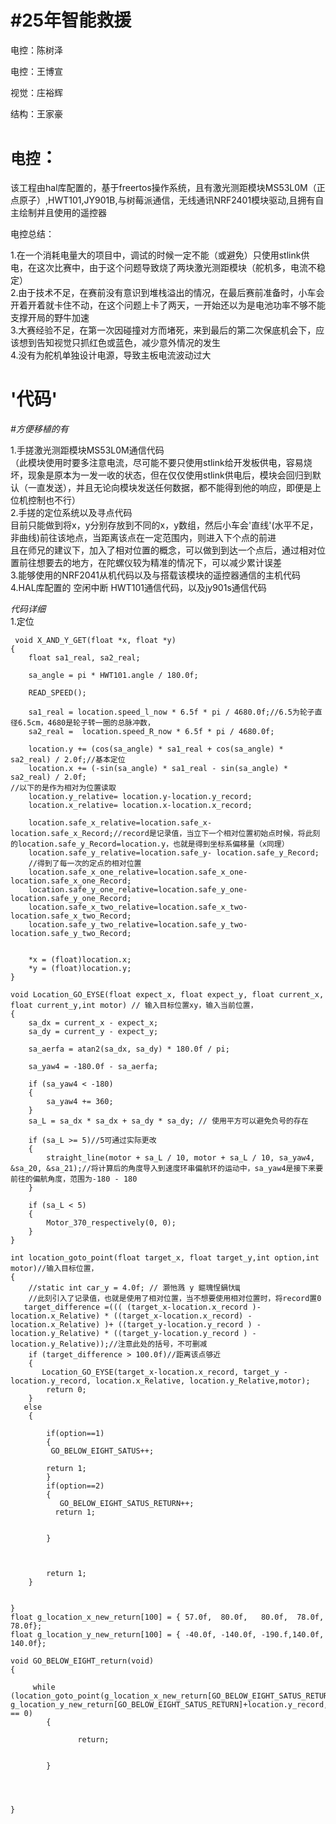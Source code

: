 #25年智能救援
===
  电控：陈树泽
  
  电控：王博宣
  
  视觉：庄裕辉
  
  结构：王家豪
  
  
`电控`：
===
  该工程由hal库配置的，基于freertos操作系统，且有激光测距模块MS53L0M（正点原子）,HWT101,JY901B,与树莓派通信，无线通讯NRF2401模块驱动,且拥有自主绘制并且使用的遥控器
  
  电控总结：<br>
  
1.在一个消耗电量大的项目中，调试的时候一定不能（或避免）只使用stlink供电，在这次比赛中，由于这个问题导致烧了两块激光测距模块（舵机多，电流不稳定）<br>
2.由于技术不足，在赛前没有意识到堆栈溢出的情况，在最后赛前准备时，小车会开着开着就卡住不动，在这个问题上卡了两天，一开始还以为是电池功率不够不能支撑开局的野牛加速<br>
3.大赛经验不足，在第一次因碰撞对方而堵死，来到最后的第二次保底机会下，应该想到告知视觉只抓红色或蓝色，减少意外情况的发生<br>
4.没有为舵机单独设计电源，导致主板电流波动过大<br>

'代码'<br>
=
 *#方便移植的有*<br>
 
 1.手搓激光测距模块MS53L0M通信代码<br>
 （此模块使用时要多注意电流，尽可能不要只使用stlink给开发板供电，容易烧坏，现象是原本为一发一收的状态，但在仅仅使用stlink供电后，模块会回归到默认（一直发送），并且无论向模块发送任何数据，都不能得到他的响应，即便是上位机控制也不行）<br>
 2.手搓的定位系统以及寻点代码<br>
 目前只能做到将x，y分别存放到不同的x，y数组，然后小车会'直线'(水平不足，非曲线)前往该地点，当距离该点在一定范围内，则进入下个点的前进<br>
 且在师兄的建议下，加入了相对位置的概念，可以做到到达一个点后，通过相对位置前往想要去的地方，在陀螺仪较为精准的情况下，可以减少累计误差<br>
 3.能够使用的NRF2041从机代码以及与搭载该模块的遥控器通信的主机代码<br>
 4.HAL库配置的 空闲中断 HWT101通信代码，以及jy901s通信代码<br>

 *代码详细*<br>
 1.定位
 
``` 
 void X_AND_Y_GET(float *x, float *y)
{
    float sa1_real, sa2_real;
   
    sa_angle = pi * HWT101.angle / 180.0f;

    READ_SPEED();

    sa1_real = location.speed_l_now * 6.5f * pi / 4680.0f;//6.5为轮子直径6.5cm，4680是轮子转一圈的总脉冲数，
    sa2_real =  location.speed_R_now * 6.5f * pi / 4680.0f;

    location.y += (cos(sa_angle) * sa1_real + cos(sa_angle) * sa2_real) / 2.0f;//基本定位
    location.x += (-sin(sa_angle) * sa1_real - sin(sa_angle) * sa2_real) / 2.0f;
//以下的是作为相对为位置读取
	location.y_relative= location.y-location.y_record;
	location.x_relative= location.x-location.x_record;
	
	location.safe_x_relative=location.safe_x- location.safe_x_Record;//record是记录值，当立下一个相对位置初始点时候，将此刻的location.safe_y_Record=location.y，也就是得到坐标系偏移量（x同理）
	location.safe_y_relative=location.safe_y- location.safe_y_Record;
	//得到了每一次的定点的相对位置
	location.safe_x_one_relative=location.safe_x_one-location.safe_x_one_Record;
	location.safe_y_one_relative=location.safe_y_one- location.safe_y_one_Record;
	location.safe_x_two_relative=location.safe_x_two- location.safe_x_two_Record;
	location.safe_y_two_relative=location.safe_y_two- location.safe_y_two_Record;
	
	
    *x = (float)location.x;
    *y = (float)location.y;
}

void Location_GO_EYSE(float expect_x, float expect_y, float current_x, float current_y,int motor) // 输入目标位置xy，输入当前位置，
{
    sa_dx = current_x - expect_x;
    sa_dy = current_y - expect_y;

    sa_aerfa = atan2(sa_dx, sa_dy) * 180.0f / pi;

    sa_yaw4 = -180.0f - sa_aerfa;

    if (sa_yaw4 < -180)
    {
        sa_yaw4 += 360;
    }
    sa_L = sa_dx * sa_dx + sa_dy * sa_dy; // 使用平方可以避免负号的存在

    if (sa_L >= 5)//5可通过实际更改
    {
        straight_line(motor + sa_L / 10, motor + sa_L / 10, sa_yaw4, &sa_20, &sa_21);//将计算后的角度导入到速度环串偏航环的运动中，sa_yaw4是接下来要前往的偏航角度，范围为-180 - 180
    }

    if (sa_L < 5)
    {
        Motor_370_respectively(0, 0);
    }
}

int location_goto_point(float target_x, float target_y,int option,int motor)//输入目标位置，
{
    //static int car_y = 4.0f; // 灏忚溅 y 鏂瑰悜鍋忕Щ
    //此刻引入了记录值，也就是使用了相对位置，当不想要使用相对位置时，将record置0 
   target_difference =((( (target_x-location.x_record )- location.x_Relative) * ((target_x-location.x_record) - location.x_Relative) )+ ((target_y-location.y_record ) - location.y_Relative) * ((target_y-location.y_record ) - location.y_Relative));//注意此处的括号，不可删减
    if (target_difference > 100.0f)//距离该点够近
    {
       Location_GO_EYSE(target_x-location.x_record, target_y -location.y_record, location.x_Relative, location.y_Relative,motor);
        return 0;
    }
   else
    {
		
		if(option==1)
		{
		 GO_BELOW_EIGHT_SATUS++;
			
        return 1;
		}
		if(option==2)
		{
		   GO_BELOW_EIGHT_SATUS_RETURN++;
		  return 1;  
		
		
		}
		
			
			
		return 1; 
    }
	
	
}
float g_location_x_new_return[100] = { 57.0f,  80.0f,   80.0f,  78.0f, 78.0f};     
float g_location_y_new_return[100] = { -40.0f, -140.0f, -190.f,140.0f, 140.0f};    
                                                                             
void GO_BELOW_EIGHT_return(void)  
{
	
     while (location_goto_point(g_location_x_new_return[GO_BELOW_EIGHT_SATUS_RETURN]+location.x_record+location_offset_Return, g_location_y_new_return[GO_BELOW_EIGHT_SATUS_RETURN]+location.y_record,2,6000) == 0)
        {
			
			   return;
           
			
        }




}


```

 

 

    
           
           
           
  

  
